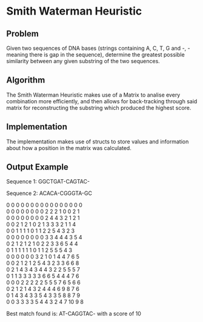 # Smith Waterman Heuristic

## Problem

Given two sequences of DNA bases (strings containing A, C, T, G and -, - meaning there is gap in the sequence), determine the greatest possible similarity between any given substring of the two sequences.

## Algorithm

The Smith Waterman Heuristic makes use of a Matrix to analise every combination more efficiently, and then allows for back-tracking through said matrix for reconstructing the substring which produced the highest score.

## Implementation

The implementation makes use of structs to store values and information about how a position in the matrix was calculated.

## Output Example
 
Sequence 1: GGCTGAT-CAGTAC-

Sequence 2: ACACA-CGGGTA-GC

0	0	0	0	0	0	0	0	0	0	0	0	0	0	0	0	
0	0	0	0	0	0	0	0	2	2	2	1	0	0	2	1	
0	0	0	0	0	0	0	0	2	4	4	3	2	1	2	1	
0	0	2	1	2	1	0	2	1	3	3	3	2	1	1	4	
0	0	1	1	1	1	0	1	1	2	2	5	4	3	2	3	
0	0	0	0	0	0	0	0	3	3	4	4	4	3	5	4	
0	2	1	2	1	2	1	0	2	2	3	3	6	5	4	4	
0	1	1	1	1	1	1	0	1	1	2	5	5	5	4	3	
0	0	0	0	0	0	3	2	1	0	1	4	4	7	6	5	
0	0	2	1	2	1	2	5	4	3	2	3	3	6	6	8	
0	2	1	4	3	4	3	4	4	3	2	2	5	5	5	7	
0	1	1	3	3	3	3	3	6	6	5	4	4	4	7	6	
0	0	0	2	2	2	2	2	5	5	5	7	6	5	6	6	
0	2	1	2	1	4	3	2	4	4	4	6	9	8	7	6	
0	1	4	3	4	3	3	5	4	3	3	5	8	8	7	9	
0	0	3	3	3	3	5	4	4	3	2	4	7	10	9	8	

Best match found is: AT-CAGGTAC- with a score of 10